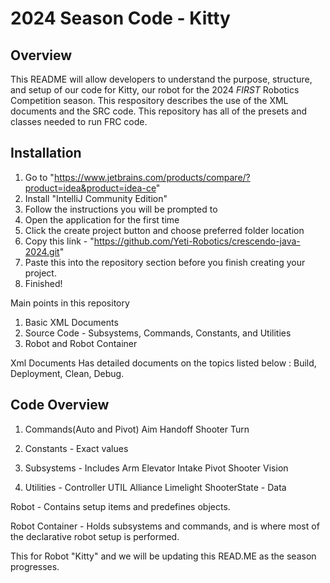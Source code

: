 # 2024 Season Code - Kitty
## Overview
This README will allow developers to understand the purpose, structure, and setup of our code for Kitty, our robot for the 2024 _FIRST_ Robotics Competition season.
This respository describes the use of the XML documents and the SRC code. This repository has all of the presets and classes needed to run FRC code. 

## Installation
1. Go to "https://www.jetbrains.com/products/compare/?product=idea&product=idea-ce"
2. Install "IntelliJ Community Edition"
3. Follow the instructions you will be prompted to
4. Open the application for the first time
5. Click the create project button and choose preferred folder location
6. Copy this link - "https://github.com/Yeti-Robotics/crescendo-java-2024.git"
7. Paste this into the repository section before you finish creating your project.
8. Finished!

Main points in this repository
1. Basic XML Documents
2. Source Code - Subsystems, Commands, Constants, and Utilities
3. Robot and Robot Container

Xml Documents
Has detailed documents on the topics listed below : 
Build, Deployment, Clean, Debug.

## Code Overview
1. Commands(Auto and Pivot)
    Aim
    Handoff
    Shooter
    Turn

3. Constants - Exact values
   
4. Subsystems - Includes
   Arm
   Elevator
   Intake
   Pivot
   Shooter
   Vision
  
5. Utilities - Controller UTIL
   Alliance
   Limelight
   ShooterState - Data

Robot - Contains setup items and predefines objects. 

Robot Container - Holds subsystems and commands, and is where most of the declarative robot setup is performed. 


This for Robot "Kitty" and we will be updating this READ.ME as the season progresses. 





